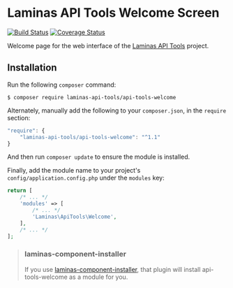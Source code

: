 Laminas API Tools Welcome Screen
========================

[![Build Status](https://travis-ci.org/laminas-api-tools/api-tools-welcome.svg?branch=master)](https://travis-ci.org/laminas-api-tools/api-tools-welcome)
[![Coverage Status](https://coveralls.io/repos/github/laminas-api-tools/api-tools-welcome/badge.svg?branch=master)](https://coveralls.io/github/laminas-api-tools/api-tools-welcome?branch=master)

Welcome page for the web interface of the [Laminas API Tools](http://www.api-tools.getlaminas.org) project.


Installation
------------

Run the following `composer` command:

```console
$ composer require laminas-api-tools/api-tools-welcome
```

Alternately, manually add the following to your `composer.json`, in the `require` section:

```javascript
"require": {
    "laminas-api-tools/api-tools-welcome": "^1.1"
}
```

And then run `composer update` to ensure the module is installed.

Finally, add the module name to your project's `config/application.config.php` under the `modules`
key:

```php
return [
    /* ... */
    'modules' => [
        /* ... */
        'Laminas\ApiTools\Welcome',
    ],
    /* ... */
];
```

> ### laminas-component-installer
>
> If you use [laminas-component-installer](https://github.com/laminas/laminas-component-installer),
> that plugin will install api-tools-welcome as a module for you.

